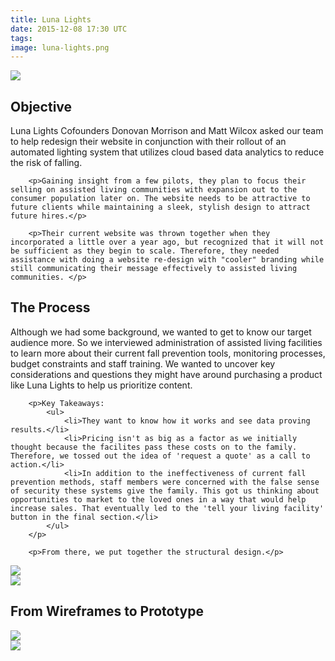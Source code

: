 ```yaml
---
title: Luna Lights
date: 2015-12-08 17:30 UTC
tags:
image: luna-lights.png
---
```

<div class="top">
	<img src="../../../images/luna-display.png">
</div>
<div>
		<h2>Objective</h2>
		<p>Luna Lights Cofounders Donovan Morrison and Matt Wilcox asked our team to help redesign their website in conjunction with their rollout of an automated lighting system that utilizes cloud based data analytics to reduce the risk of falling. 

		<p>Gaining insight from a few pilots, they plan to focus their selling on assisted living communities with expansion out to the consumer population later on. The website needs to be attractive to future clients while maintaining a sleek, stylish design to attract future hires.</p>

		<p>Their current website was thrown together when they incorporated a little over a year ago, but recognized that it will not be sufficient as they begin to scale. Therefore, they needed assistance with doing a website re-design with "cooler" branding while still communicating their message effectively to assisted living communities. </p>
</div>
<!-- <div class="medium">
		<img class="medium" src="../../../images/luna-lights-before.png">
</div> -->
<div>
		<h2>The Process</h2>
		<p>Although we had some background, we wanted to get to know our target audience more. So we interviewed administration of assisted living facilities to learn more about their current fall prevention tools, monitoring processes, budget constraints and staff training. We wanted to uncover key considerations and questions they might have around purchasing a product like Luna Lights to help us prioritize content.</p>

		<p>Key Takeaways:
			<ul>
				<li>They want to know how it works and see data proving results.</li>
				<li>Pricing isn't as big as a factor as we initially thought because the facilites pass these costs on to the family. Therefore, we tossed out the idea of 'request a quote' as a call to action.</li>
				<li>In addition to the ineffectiveness of current fall prevention methods, staff members were concerned with the false sense of security these systems give the family. This got us thinking about opportunities to market to the loved ones in a way that would help increase sales. That eventually led to the 'tell your living facility' button in the final section.</li>
			</ul>
		</p>

		<p>From there, we put together the structural design.</p>
</div>
<div class="medium">
		<img src="../../../images/luna-lights-ia.png">
</div>

<div class="medium">
		<img src="../../../images/luna-lights-mood-board.png">
</div>
<div>
  		<h2>From Wireframes to Prototype</h2>
  		

</div>
<div class="half half-left">
<img src="../../../images/luna-lights-wireframes.png">
</div>
<div class="half">
<img src="../../../images/luna-lights-visual-design.png">
</div>

